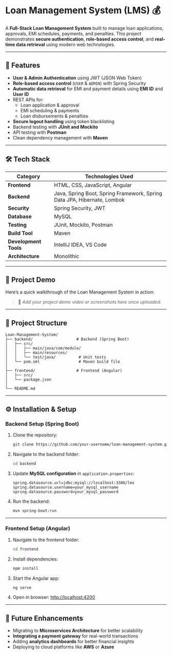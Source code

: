 # Loan Management System (LMS) 💰

A **Full-Stack Loan Management System** built to manage loan applications, approvals, EMI schedules, payments, and penalties.
This project demonstrates **secure authentication**, **role-based access control**, and **real-time data retrieval** using modern web technologies.

---

## 🚀 Features

* **User & Admin Authentication** using JWT (JSON Web Token)
* **Role-based access control** (`USER` & `ADMIN`) with Spring Security
* **Automatic data retrieval** for EMI and payment details using **EMI ID** and **User ID**
* REST APIs for:
  * Loan application & approval
  * EMI scheduling & payments
  * Loan disbursements & penalties
* **Secure logout handling** using token blacklisting
* Backend testing with **JUnit and Mockito**
* API testing with **Postman**
* Clean dependency management with **Maven**

---

## 🛠 Tech Stack

| **Category**          | **Technologies Used**                                                   |
| --------------------- | ----------------------------------------------------------------------- |
| **Frontend**          | HTML, CSS, JavaScript, Angular                                          |
| **Backend**           | Java, Spring Boot, Spring Framework, Spring Data JPA, Hibernate, Lombok |
| **Security**          | Spring Security, JWT                                                    |
| **Database**          | MySQL                                                                   |
| **Testing**           | JUnit, Mockito, Postman                                                 |
| **Build Tool**        | Maven                                                                   |
| **Development Tools** | IntelliJ IDEA, VS Code                                                  |
| **Architecture**      | Monolithic                                                              |

---

## 📸 Project Demo

Here’s a quick walkthrough of the Loan Management System in action:

> 🎥 *Add your project demo video or screenshots here once uploaded.*

---

## 📂 Project Structure

```
Loan-Management-System/
├── backend/                   # Backend (Spring Boot)
│   ├── src/
│   │   ├── main/java/com/module/
│   │   ├── main/resources/
│   │   └── test/java/          # Unit tests
│   └── pom.xml                 # Maven build file
│
├── frontend/                  # Frontend (Angular)
│   ├── src/
│   └── package.json
│
└── README.md
```

---

## ⚙️ Installation & Setup

### **Backend Setup (Spring Boot)**

1. Clone the repository:

   ```bash
   git clone https://github.com/your-username/loan-management-system.git
   ```
2. Navigate to the backend folder:

   ```bash
   cd backend
   ```
3. Update **MySQL configuration** in `application.properties`:

   ```properties
   spring.datasource.url=jdbc:mysql://localhost:3306/lms
   spring.datasource.username=your_mysql_username
   spring.datasource.password=your_mysql_password
   ```
4. Run the backend:

   ```bash
   mvn spring-boot:run
   ```

---

### **Frontend Setup (Angular)**

1. Navigate to the frontend folder:

   ```bash
   cd frontend
   ```
2. Install dependencies:

   ```bash
   npm install
   ```
3. Start the Angular app:

   ```bash
   ng serve
   ```
4. Open in browser:
   [http://localhost:4200](http://localhost:4200)

---

## 🌱 Future Enhancements

* Migrating to **Microservices Architecture** for better scalability
* **Integrating a payment gateway** for real-world transactions
* Adding **analytics dashboards** for better financial insights
* Deploying to cloud platforms like **AWS** or **Azure**
